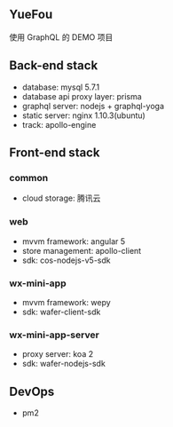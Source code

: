 ## YueFou
使用 GraphQL 的 DEMO 项目

## Back-end stack
* database: mysql 5.7.1
* database api proxy layer: prisma
* graphql server: nodejs + graphql-yoga
* static server: nginx 1.10.3(ubuntu)
* track: apollo-engine

## Front-end stack
### common
* cloud storage: 腾讯云

### web
* mvvm framework: angular 5
* store management: apollo-client
* sdk: cos-nodejs-v5-sdk

### wx-mini-app
* mvvm framework: wepy
* sdk: wafer-client-sdk

### wx-mini-app-server
* proxy server: koa 2
* sdk: wafer-nodejs-sdk

## DevOps
* pm2 